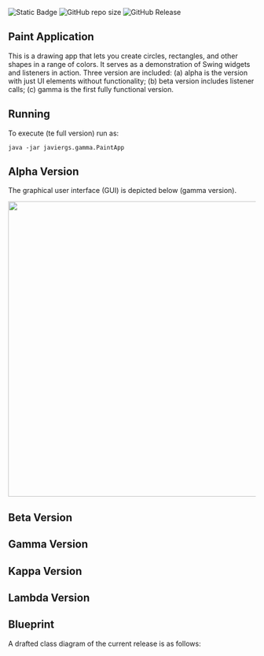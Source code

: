 ![Static Badge](https://img.shields.io/badge/author-javiergs-orange)
![GitHub repo size](https://img.shields.io/github/repo-size/CSC3100/Paint-App)
![GitHub Release](https://img.shields.io/github/v/release/CSC3100/Paint-App)


## Paint Application
This is a drawing app that lets you create circles, rectangles, and other shapes in a range of colors. It serves as a demonstration of Swing widgets and listeners in action. Three version are included: (a) alpha is the version with just UI elements without functionality; (b) beta version includes listener calls; (c) gamma is the first fully functional version.

## Running

To execute (te full version) run as:
```
java -jar javiergs.gamma.PaintApp
```
## Alpha Version

The graphical user interface (GUI) is depicted below (gamma version).

<p align="center">
<IMG SRC="https://github.com/CSC3100/Swing/assets/3814755/8b5aa0b5-094a-44b6-ad29-2d94a807af0a" WIDTH=600>
</p>

## Beta Version

## Gamma Version

## Kappa Version

## Lambda Version

## Blueprint
A drafted class diagram of the current release is as follows:

<p align="center">
  <!--
<img width="600" src="https://github.com/CSC3100/Pong-Game/assets/3814755/26cf5ecf-8172-4a36-8942-88b05d31b6e7">
  -->
</p>
